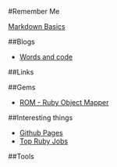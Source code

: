 #Remember Me


[Markdown Basics](https://help.github.com/articles/markdown-basics/)

##Blogs

- [Words and code](http://vaidehijoshi.github.io/)

##Links

##Gems

- [ROM - Ruby Object Mapper](http://rom-rb.org/)

##Interesting things

- [Github Pages](https://pages.github.com/)
- [Top Ruby Jobs](https://toprubyjobs.com/)



##Tools

